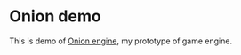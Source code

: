 # Onion demo

This is demo of [Onion engine](https://github.com/TK-A369/onion-engine), my prototype of game engine.
